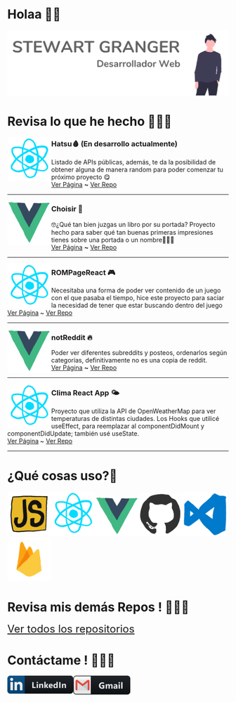 # Holaa 👋🏻

<img src="https://raw.githubusercontent.com/StewartGF/StewartGF/master/images/landingimage.png" />

<h1> Revisa lo que he hecho 👨🏻‍💻</h1>

 <p>
  <img width="100" height="100" align='left'src="https://raw.githubusercontent.com/StewartGF/StewartGF/master/images/react.gif" >
</p>
 
### Hatsu🩸 (En desarrollo actualmente)

Listado de APIs públicas, además, te da la posibilidad de obtener alguna de manera random para poder comenzar tu próximo proyecto 😋<br>
<a href="https://github.com/StewartGF/hatsu" target="_blank">Ver Página</a> <strong>~</strong> <a href="https://github.com/StewartGF/hatsu" target="_blank" >Ver Repo</a>

---

 <p>
  <img width="100" height="100" align='left'src="https://raw.githubusercontent.com/StewartGF/StewartGF/master/images/vue.gif" >
</p>
 
### Choisir 🎴

🤓¿Qué tan bien juzgas un libro por su portada? Proyecto hecho para saber qué tan buenas primeras impresiones tienes sobre una portada o un nombre🤗🤗🤗<br>
<a href="https://choisir-stewartgf.netlify.app/" target="_blank">Ver Página</a> <strong>~</strong> <a href="https://github.com/StewartGF/choisir" target="_blank">Ver Repo</a>

---

 <p>
  <img width="100" height="100" align='left'src="https://raw.githubusercontent.com/StewartGF/StewartGF/master/images/react.gif" >
</p>
 
### ROMPageReact 🎮

Necesitaba una forma de poder ver contenido de un juego con el que pasaba el tiempo, hice este proyecto para saciar la necesidad de tener que estar buscando dentro del juego<br>
<a href="https://StewartGF.github.io/ROMPage-React" target="_blank">Ver Página</a><strong> </strong>~ <a href="https://github.com/StewartGF/ROMPage-React" target="_blank">Ver Repo</a>

---

 <p>
  <img width="100" height="100" align='left'src="https://raw.githubusercontent.com/StewartGF/StewartGF/master/images/vue.gif" >
</p>
 
### notReddit 🔥

Poder ver diferentes subreddits y posteos, ordenarlos según categorías, definitivamente no es una copia de reddit.<br>
<a href="https://notreddit-stewartgf.netlify.com" target="_blank">Ver Página</a> <strong>~</strong> <a href="https://github.com/StewartGF/notreddit" target="_blank">Ver Repo</a>

---

 <p>
  <img width="100" height="100" align='left'src="https://raw.githubusercontent.com/StewartGF/StewartGF/master/images/react.gif" >
</p>
 
### Clima React App 🌤

Proyecto que utiliza la API de OpenWeatherMap para ver temperaturas de distintas ciudades. Los Hooks que utilicé useEffect, para reemplazar al componentDidMount y componentDidUpdate; también usé useState.<br>
<a href="https://stewartgf.github.io/Clima-App-React/" target="_blank">Ver Página</a><strong> </strong>~ <a href="https://github.com/StewartGF/Clima-App-React" target="_blank">Ver Repo</a>

---

# ¿Qué cosas uso?🤔

<p>
  <img src="https://raw.githubusercontent.com/StewartGF/StewartGF/master/images/javascript.gif" width="100"><img src="https://raw.githubusercontent.com/StewartGF/StewartGF/master/images/react.gif" width="100"><img src="https://raw.githubusercontent.com/StewartGF/StewartGF/master/images/vue.gif" width="100"><img src="https://raw.githubusercontent.com/StewartGF/StewartGF/master/images/github.gif" width="100"><img src="https://raw.githubusercontent.com/StewartGF/StewartGF/master/images/vscode.gif" width="100"><img src="https://raw.githubusercontent.com/StewartGF/StewartGF/master/images/firebase.gif" width="100">
</p>

# Revisa mis demás Repos ! 👨🏻‍💻

<a href="https://github.com/StewartGF?tab=repositories" style="font-size:24px">Ver todos los repositorios</a>

# Contáctame ! 🧙🏻‍♂️

<a href="https://www.linkedin.com/in/stewart-granger-flores/">
  <img align="left" alt="Linkedin" width="150" hight="100" src="https://raw.githubusercontent.com/StewartGF/StewartGF/master/images/linkedin.png" />
<a href="mailto:stewart.grngrf@gmail.com">
 <img align="left" alt="Gmail" width="130" hight="100" src="https://raw.githubusercontent.com/StewartGF/StewartGF/master/images/gmail.png" />
</a>
</br>
